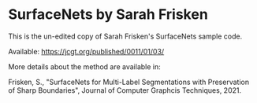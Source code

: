 # SurfaceNets by Sarah Frisken 
This is the un-edited copy of Sarah Frisken's SurfaceNets sample code.   
  
Available: https://jcgt.org/published/0011/01/03/
  
More details about the method are available in:
  
Frisken, S., "SurfaceNets for Multi-Label Segmentations with Preservation of 
Sharp Boundaries", Journal of Computer Graphcis Techniques, 2021. 
